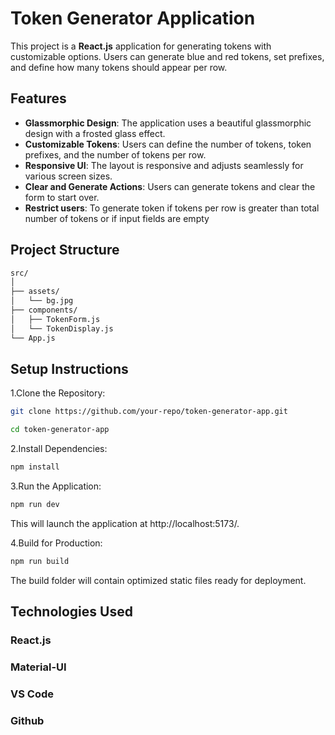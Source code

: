 # Token Generator Application

This project is a **React.js** application for generating tokens with customizable options. Users can generate blue and red tokens, set prefixes, and define how many tokens should appear per row.

## Features

- **Glassmorphic Design**: The application uses a beautiful glassmorphic design with a frosted glass effect.
- **Customizable Tokens**: Users can define the number of tokens, token prefixes, and the number of tokens per row.
- **Responsive UI**: The layout is responsive and adjusts seamlessly for various screen sizes.
- **Clear and Generate Actions**: Users can generate tokens and clear the form to start over.
- **Restrict users**: To generate token if tokens per row is greater than total number of tokens or if input fields are empty


## Project Structure

```bash
src/
│
├── assets/
│   └── bg.jpg        
├── components/
│   ├── TokenForm.js  
│   └── TokenDisplay.js 
└── App.js             
```

## Setup Instructions

1.Clone the Repository:
```bash
git clone https://github.com/your-repo/token-generator-app.git

cd token-generator-app
```

2.Install Dependencies:
```bash
npm install
```

3.Run the Application:
```bash
npm run dev
```
This will launch the application at http://localhost:5173/.

4.Build for Production:
```bash
npm run build
```
The build folder will contain optimized static files ready for deployment.

## Technologies Used
### React.js
### Material-UI
### VS Code
### Github